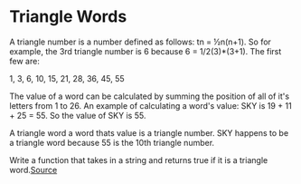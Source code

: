 Triangle Words
====

A triangle number is a number defined as follows: tn = ½n(n+1). So for example,
the 3rd triangle number is 6 because 6 = 1/2(3)*(3+1). The first few are:

1, 3, 6, 10, 15, 21, 28, 36, 45, 55

The value of a word can be calculated by summing the position of all of it's letters
from 1 to 26. An example of calculating a word's value: SKY is 19 + 11 + 25 = 55. So
the value of SKY is 55.

A triangle word a word thats value is a triangle number. SKY happens to be a triangle word
because 55 is the 10th triangle number. 

Write a function that takes in a string and returns true if it is a triangle word.[Source](http://bit.ly/MnToog)
